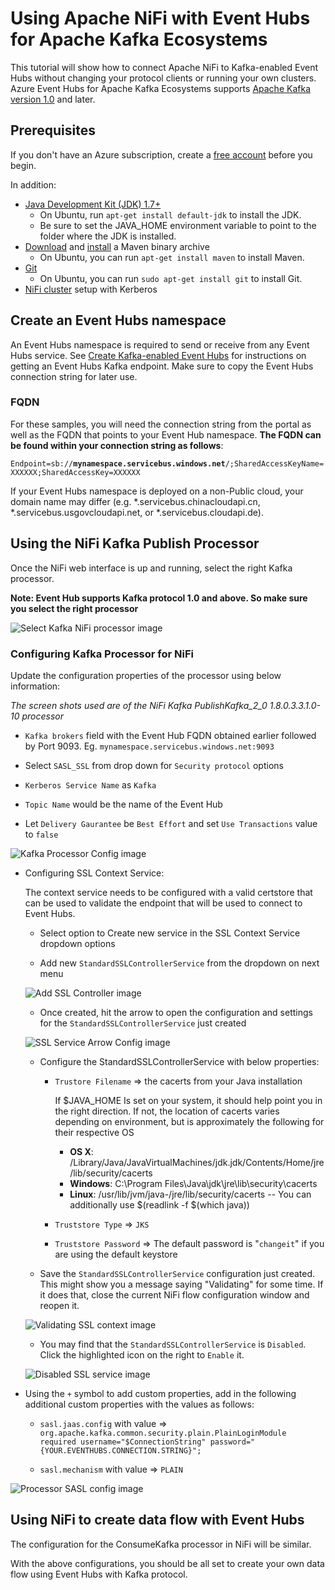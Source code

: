 # Using Apache NiFi with Event Hubs for Apache Kafka Ecosystems

This tutorial will show how to connect Apache NiFi to Kafka-enabled Event Hubs without changing your protocol clients or running your own clusters. Azure Event Hubs for Apache Kafka Ecosystems supports [Apache Kafka version 1.0](https://kafka.apache.org/10/documentation.html) and later.

## Prerequisites

If you don't have an Azure subscription, create a [free account](https://azure.microsoft.com/en-us/free/?ref=microsoft.com&utm_source=microsoft.com&utm_medium=docs&utm_campaign=visualstudio) before you begin.

In addition:

* [Java Development Kit (JDK) 1.7+](http://www.oracle.com/technetwork/java/javase/downloads/index.html)
    * On Ubuntu, run `apt-get install default-jdk` to install the JDK.
    * Be sure to set the JAVA_HOME environment variable to point to the folder where the JDK is installed.
* [Download](http://maven.apache.org/download.cgi) and [install](http://maven.apache.org/install.html) a Maven binary archive
    * On Ubuntu, you can run `apt-get install maven` to install Maven.
* [Git](https://www.git-scm.com/downloads)
    * On Ubuntu, you can run `sudo apt-get install git` to install Git.
* [NiFi cluster](https://azuremarketplace.microsoft.com/en-us/marketplace/apps/onyx-point-inc.op-bnf1_6-v1?src=spart&tab=Overview) setup with Kerberos

## Create an Event Hubs namespace

An Event Hubs namespace is required to send or receive from any Event Hubs service. See [Create Kafka-enabled Event Hubs](https://docs.microsoft.com/azure/event-hubs/event-hubs-create-kafka-enabled) for instructions on getting an Event Hubs Kafka endpoint. Make sure to copy the Event Hubs connection string for later use.

### FQDN

For these samples, you will need the connection string from the portal as well as the FQDN that points to your Event Hub namespace. **The FQDN can be found within your connection string as follows**:

`Endpoint=sb://`**`mynamespace.servicebus.windows.net`**`/;SharedAccessKeyName=XXXXXX;SharedAccessKey=XXXXXX`

If your Event Hubs namespace is deployed on a non-Public cloud, your domain name may differ (e.g. \*.servicebus.chinacloudapi.cn, \*.servicebus.usgovcloudapi.net, or \*.servicebus.cloudapi.de).

## Using the NiFi Kafka Publish Processor

Once the NiFi web interface is up and running, select the right Kafka processor.

**Note: Event Hub supports Kafka protocol 1.0 and above. So make sure you select the right processor**

![Select Kafka NiFi processor image](./images/select_kafka_processor.PNG)

### Configuring Kafka Processor for NiFi

Update the configuration properties of the processor using below information:

*The screen shots used are of the NiFi Kafka PublishKafka_2_0 1.8.0.3.3.1.0-10 processor*

* `Kafka brokers` field with the Event Hub FQDN obtained earlier followed by Port 9093. Eg. `mynamespace.servicebus.windows.net:9093`

* Select `SASL_SSL` from drop down for `Security protocol` options

* `Kerberos Service Name` as `Kafka`

* `Topic Name` would be the name of the Event Hub

* Let `Delivery Gaurantee` be `Best Effort` and set `Use Transactions` value to `false`

![Kafka Processor Config image](./images/kafka_procesor_config.PNG)

* Configuring SSL Context Service:

    The context service needs to be configured with a valid certstore that can be used to validate the endpoint that will be used to connect to Event Hubs.

    * Select option to Create new service in the SSL Context Service dropdown options

    * Add new `StandardSSLControllerService` from the dropdown on next menu

    ![Add SSL Controller image](./images/add_controller_service.PNG)

    * Once created, hit the arrow to open the configuration and settings for the `StandardSSLControllerService` just created

    ![SSL Service Arrow Config image](./images/ssl_service_arrow_config.PNG)

    * Configure the StandardSSLControllerService with below properties:

        * `Trustore Filename` => the cacerts from your Java installation
        
            If $JAVA_HOME Is set on your system, it should help point you in the right direction. If not, the location of cacerts varies depending on environment, but is approximately the following for their respective OS

            * **OS X**: /Library/Java/JavaVirtualMachines/jdk<version>.jdk/Contents/Home/jre/lib/security/cacerts
            * **Windows**: C:\Program Files\Java\jdk<version>\jre\lib\security\cacerts
            * **Linux**: /usr/lib/jvm/java-<version>/jre/lib/security/cacerts -- You can additionally use $(readlink -f $(which java))

        * `Truststore Type` => `JKS`

        * `Truststore Password` => The default password is "`changeit`" if you are using the default keystore

    * Save the `StandardSSLControllerService` configuration just created.
    This might show you a message saying "Validating" for some time. If it does that, close the current NiFi flow configuration window and reopen it.

    ![Validating SSL context image](./images/validating_context.PNG)

    * You may find that the `StandardSSLControllerService` is `Disabled`. Click the highlighted icon on the right to `Enable` it.

    ![Disabled SSL service image](./images/disabled_ssl_service.PNG)

* Using the `+` symbol to add custom properties, add in the following additional custom properties with the values as follows:

    * `sasl.jaas.config` with value => `org.apache.kafka.common.security.plain.PlainLoginModule required username="$ConnectionString" password="{YOUR.EVENTHUBS.CONNECTION.STRING}";`

    * `sasl.mechanism` with value => `PLAIN`

![Processor SASL config image](./images/processor_sasl_config.PNG)

## Using NiFi to create data flow with Event Hubs

The configuration for the ConsumeKafka processor in NiFi will be similar.

With the above configurations, you should be all set to create your own data flow using Event Hubs with Kafka protocol.